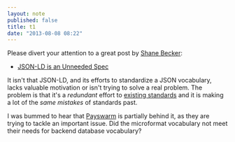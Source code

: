 ```yaml
---
layout: note
published: false
title: t1
date: "2013-08-08 08:22"
---
```


Please divert your attention to a great post by [Shane Becker](http://iamshane.com/):

- [JSON-LD is an Unneeded Spec](http://iamshane.com/articles/2013/8/8/1/json-ld-is-an-uneeded-spec)

It isn't that JSON-LD, and its efforts to standardize a JSON vocabulary, lacks valuable motivation or isn't trying to solve a real problem.  The problem is that it's a *redundant* effort to [existing standards](http://microformats.org) and it is making a lot of the *same mistakes* of standards past.

I was bummed to hear that [Payswarm](https://payswarm.com) is partially behind it, as they are trying to tackle an important issue.  Did the microformat vocabulary not meet their needs for backend database vocabulary?
